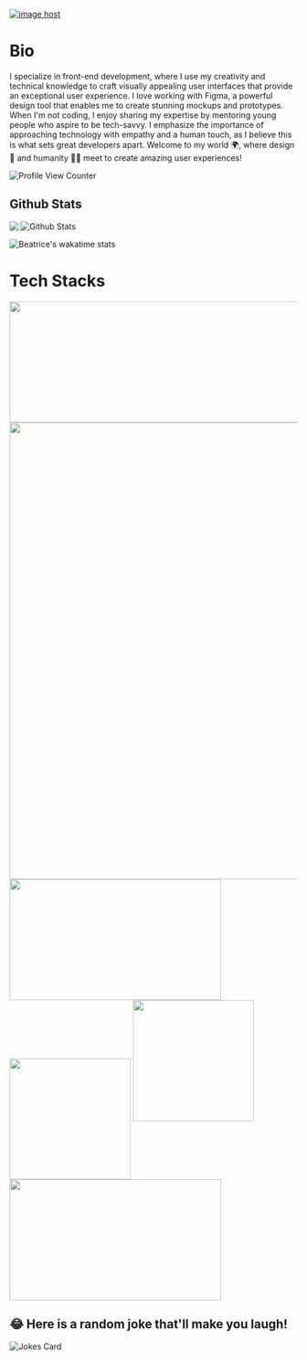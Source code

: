 <a href="https://myresumennntest.netlify.app/" target="_blank"><img src="https://myresumennntest.netlify.app/_next/image?url=%2Fimg%2Fg.png&w=2048&q=75" alt="image host"/></a>
# Bio 

I specialize in front-end development, where I use my creativity and technical knowledge to craft visually appealing user interfaces that provide an exceptional user experience. I love working with Figma, a powerful design tool that enables me to create stunning mockups and prototypes. When I'm not coding, I enjoy sharing my expertise by mentoring young people who aspire to be tech-savvy. I emphasize the importance of approaching technology with empathy and a human touch, as I believe this is what sets great developers apart. Welcome to my world 🌍, where design 🎨 and humanity 👏🏾 meet to create amazing user experiences!

![Profile View Counter](https://komarev.com/ghpvc/?username=BeatriceWambuiMbugua)

## Github Stats


<a href="https://readme-stats-cfgj2cxdy.vercel.app/api?username=BeatriceWambuiMbugua&count_private=true&show_icons=true&theme=cobalt">
  <img  align="left" src = "https://github-readme-streak-stats.herokuapp.com/?user=BeatriceWambuiMbugua&theme=gotham">
</a>

<img src="https://github-readme-stats.vercel.app/api?username=BeatriceWambuiMbugua&theme=radical&show_icons=true" alt="Github Stats"/>

![Beatrice's wakatime stats](https://github-readme-stats.vercel.app/api/wakatime?username=beatricewambui&theme=gotham&layout=compact)
<br/>

# Tech Stacks

<img src= "https://myresumennntest.netlify.app/_next/image?url=%2Fimg%2Fg3.png&w=2048&q=75" height="212" width="800" />

<img src= "https://myresumennntest.netlify.app/_next/image?url=%2Fimg%2Fg6.png&w=2048&q=75"  width="800" />

<img src= "https://myresumennntest.netlify.app/_next/image?url=%2Fimg%2Fg2.png&w=2048&q=75" align="center" width="370" height="212" />

<img src= "https://myresumennntest.netlify.app/_next/image?url=%2Fimg%2Fg5.png&w=2048&q=75" align="center" height="212" />

<img src= "https://myresumennntest.netlify.app/_next/image?url=%2Fimg%2Fg4.png&w=2048&q=75" height="212" />

<img src="https://myresumennntest.netlify.app/_next/image?url=%2Fimg%2Fg7.png&w=2048&q=75" width="370" height="212" />

## 😂 Here is a random joke that'll make you laugh!
![Jokes Card](https://readme-jokes.vercel.app/api)



